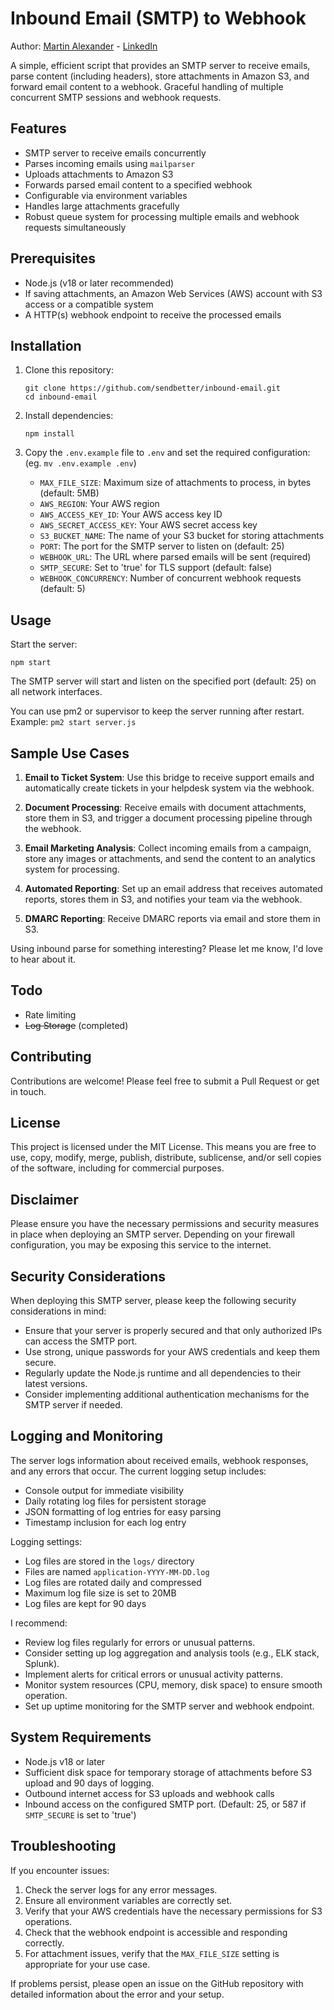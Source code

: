 # Inbound Email (SMTP) to Webhook

Author: [Martin Alexander](https://martinalexander.me/) - [LinkedIn](https://www.linkedin.com/in/martin-alexander)

A simple, efficient script that provides an SMTP server to receive emails, parse content (including headers), store attachments in Amazon S3, and forward email content to a webhook. Graceful handling of multiple concurrent SMTP sessions and webhook requests.

## Features

- SMTP server to receive emails concurrently
- Parses incoming emails using `mailparser`
- Uploads attachments to Amazon S3
- Forwards parsed email content to a specified webhook
- Configurable via environment variables
- Handles large attachments gracefully
- Robust queue system for processing multiple emails and webhook requests simultaneously

## Prerequisites

- Node.js (v18 or later recommended)
- If saving attachments, an Amazon Web Services (AWS) account with S3 access or a compatible system
- A HTTP(s) webhook endpoint to receive the processed emails

## Installation

1. Clone this repository:
   ```
   git clone https://github.com/sendbetter/inbound-email.git
   cd inbound-email
   ```

2. Install dependencies:
   ```
   npm install
   ```

3. Copy the `.env.example` file to `.env` and set the required configuration: (eg. `mv .env.example .env`)
   - `MAX_FILE_SIZE`: Maximum size of attachments to process, in bytes (default: 5MB)
   - `AWS_REGION`: Your AWS region
   - `AWS_ACCESS_KEY_ID`: Your AWS access key ID
   - `AWS_SECRET_ACCESS_KEY`: Your AWS secret access key
   - `S3_BUCKET_NAME`: The name of your S3 bucket for storing attachments
   - `PORT`: The port for the SMTP server to listen on (default: 25)
   - `WEBHOOK_URL`: The URL where parsed emails will be sent (required)
   - `SMTP_SECURE`: Set to 'true' for TLS support (default: false)
   - `WEBHOOK_CONCURRENCY`: Number of concurrent webhook requests (default: 5)

## Usage

Start the server:
```
npm start
```

The SMTP server will start and listen on the specified port (default: 25) on all network interfaces.

You can use pm2 or supervisor to keep the server running after restart. Example: `pm2 start server.js`

## Sample Use Cases

1. **Email to Ticket System**: Use this bridge to receive support emails and automatically create tickets in your helpdesk system via the webhook.

2. **Document Processing**: Receive emails with document attachments, store them in S3, and trigger a document processing pipeline through the webhook.

3. **Email Marketing Analysis**: Collect incoming emails from a campaign, store any images or attachments, and send the content to an analytics system for processing.

4. **Automated Reporting**: Set up an email address that receives automated reports, stores them in S3, and notifies your team via the webhook.

5. **DMARC Reporting**: Receive DMARC reports via email and store them in S3.

Using inbound parse for something interesting? Please let me know, I'd love to hear about it.

## Todo

- Rate limiting
- ~~Log Storage~~ (completed)

## Contributing

Contributions are welcome! Please feel free to submit a Pull Request or get in touch.  

## License

This project is licensed under the MIT License. This means you are free to use, copy, modify, merge, publish, distribute, sublicense, and/or sell copies of the software, including for commercial purposes.

## Disclaimer

Please ensure you have the necessary permissions and security measures in place when deploying an SMTP server. Depending on your firewall configuration, you may be exposing this service to the internet.

## Security Considerations

When deploying this SMTP server, please keep the following security considerations in mind:

- Ensure that your server is properly secured and that only authorized IPs can access the SMTP port.
- Use strong, unique passwords for your AWS credentials and keep them secure.
- Regularly update the Node.js runtime and all dependencies to their latest versions.
- Consider implementing additional authentication mechanisms for the SMTP server if needed.

## Logging and Monitoring

The server logs information about received emails, webhook responses, and any errors that occur. The current logging setup includes:

- Console output for immediate visibility
- Daily rotating log files for persistent storage
- JSON formatting of log entries for easy parsing
- Timestamp inclusion for each log entry
 
Logging settings:

- Log files are stored in the `logs/` directory
- Files are named `application-YYYY-MM-DD.log`
- Log files are rotated daily and compressed
- Maximum log file size is set to 20MB
- Log files are kept for 90 days

I recommend:   

- Review log files regularly for errors or unusual patterns.
- Consider setting up log aggregation and analysis tools (e.g., ELK stack, Splunk).
- Implement alerts for critical errors or unusual activity patterns.
- Monitor system resources (CPU, memory, disk space) to ensure smooth operation.
- Set up uptime monitoring for the SMTP server and webhook endpoint.

## System Requirements

- Node.js v18 or later
- Sufficient disk space for temporary storage of attachments before S3 upload and 90 days of logging.
- Outbound internet access for S3 uploads and webhook calls
- Inbound access on the configured SMTP port. (Default: 25, or 587 if `SMTP_SECURE` is set to 'true')

## Troubleshooting

If you encounter issues:

1. Check the server logs for any error messages.
2. Ensure all environment variables are correctly set.
3. Verify that your AWS credentials have the necessary permissions for S3 operations.
4. Check that the webhook endpoint is accessible and responding correctly.
5. For attachment issues, verify that the `MAX_FILE_SIZE` setting is appropriate for your use case.

If problems persist, please open an issue on the GitHub repository with detailed information about the error and your setup.